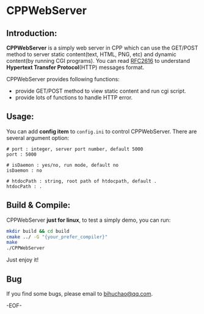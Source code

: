 # CPPWebServer

## Introduction:

**CPPWebServer** is a simply web server in CPP which can use the GET/POST method to server static content(text, HTML, PNG, etc) and dynamic content(by running CGI programs). You can read [RFC2616](https://tools.ietf.org/html/rfc2616) to understand **Hypertext Transfer Protocol**(HTTP) messages format.

CPPWebServer provides following functions:
- provide GET/POST method to view static content and run cgi script.
- provide lots of functions to handle HTTP error.

## Usage:

You can add **config item** to `config.ini` to control CPPWebServer. There are several argument option:
```
# port : integer, server port number, default 5000
port : 5000

# isDaemon : yes/no, run mode, default no
isDaemon : no

# htdocPath : string, root path of htdocpath, default .
htdocPath : .
```

## Build & Compile:

CPPWebServer **just for linux**, to test a simply demo, you can run:

```bash
mkdir build && cd build
cmake ../ -G "{your_prefer_compiler}"
make
./CPPWebServer
```
Just enjoy it!

## Bug

If you find some bugs, please email to bihuchao@qq.com.
    
-EOF-

